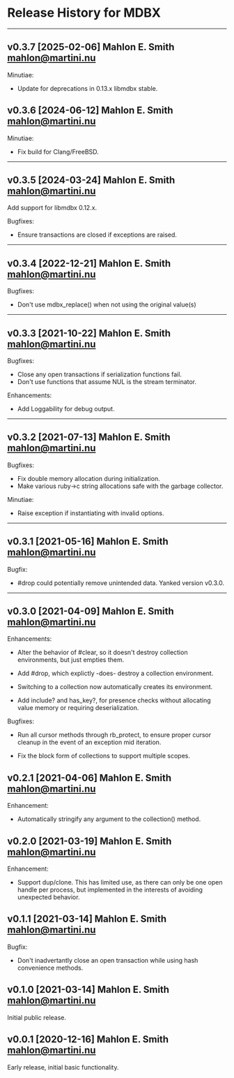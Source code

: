 # Release History for MDBX

---
## v0.3.7 [2025-02-06] Mahlon E. Smith <mahlon@martini.nu>

Minutiae:

 - Update for deprecations in 0.13.x libmdbx stable.


## v0.3.6 [2024-06-12] Mahlon E. Smith <mahlon@martini.nu>


Minutiae:

 - Fix build for Clang/FreeBSD.


---
## v0.3.5 [2024-03-24] Mahlon E. Smith <mahlon@martini.nu>

Add support for libmdbx 0.12.x.


Bugfixes:

 - Ensure transactions are closed if exceptions are raised.


---
## v0.3.4 [2022-12-21] Mahlon E. Smith <mahlon@martini.nu>

Bugfixes:

 - Don't use mdbx_replace() when not using the original value(s)


---
## v0.3.3 [2021-10-22] Mahlon E. Smith <mahlon@martini.nu>

Bugfixes:

 - Close any open transactions if serialization functions fail.
 - Don't use functions that assume NUL is the stream terminator.


Enhancements:

 - Add Loggability for debug output.


---
## v0.3.2 [2021-07-13] Mahlon E. Smith <mahlon@martini.nu>

Bugfixes:

 - Fix double memory allocation during initialization.
 - Make various ruby->c string allocations safe with the garbage collector.


Minutiae:

 - Raise exception if instantiating with invalid options.


---
## v0.3.1 [2021-05-16] Mahlon E. Smith <mahlon@martini.nu>

Bugfix:

 - #drop could potentially remove unintended data.  Yanked version
   v0.3.0.


---
## v0.3.0 [2021-04-09] Mahlon E. Smith <mahlon@martini.nu>

Enhancements:

 - Alter the behavior of #clear, so it doesn't destroy collection
   environments, but just empties them.

 - Add #drop, which explictly -does- destroy a collection environment.

 - Switching to a collection now automatically creates its environment.

 - Add include? and has_key?, for presence checks without allocating
   value memory or requiring deserialization.


Bugfixes:

 - Run all cursor methods through rb_protect, to ensure proper
   cursor cleanup in the event of an exception mid iteration.

 - Fix the block form of collections to support multiple scopes.


## v0.2.1 [2021-04-06] Mahlon E. Smith <mahlon@martini.nu>

Enhancement:

- Automatically stringify any argument to the collection() method.


## v0.2.0 [2021-03-19] Mahlon E. Smith <mahlon@martini.nu>

Enhancement:

- Support dup/clone.  This has limited use, as there can only
  be one open handle per process, but implemented in the interests
  of avoiding unexpected behavior.


## v0.1.1 [2021-03-14] Mahlon E. Smith <mahlon@martini.nu>

Bugfix:

- Don't inadvertantly close an open transaction while using hash convenience methods.


## v0.1.0 [2021-03-14] Mahlon E. Smith <mahlon@martini.nu>

Initial public release.


## v0.0.1 [2020-12-16] Mahlon E. Smith <mahlon@martini.nu>

Early release, initial basic functionality.


